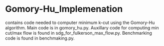 # Gomory-Hu_Implemenation

contains code needed to computer minimum k-cut using the Gomory-Hu algorithm.  Main code is in gomory_hu.py.
Auxillary code for computing min cut/max flow is found in sdg_for_fulkerson_max_flow.py.
Benchmarking code is found in benchmaking.py.